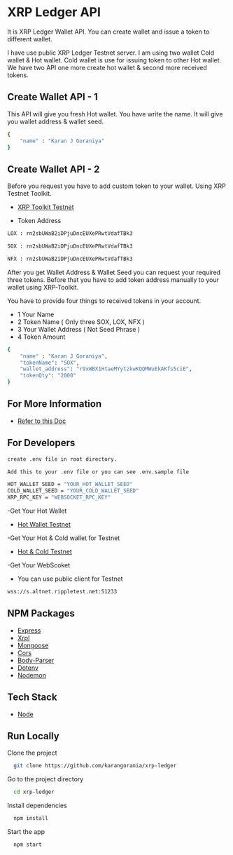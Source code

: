 # XRP Ledger API

It is XRP Ledger Wallet API. You can create wallet and issue a token to different wallet.

I have use public XRP Ledger Testnet server. I am using two wallet Cold wallet & Hot wallet.
Cold wallet is use for issuing token to other Hot wallet. We have two API one more create hot wallet & second more received tokens.

## Create Wallet API - 1

This API will give you fresh Hot wallet. You have write the name. It will give you wallet address & wallet seed.

```bash
{
    "name" : "Karan J Goraniya"
}
```

## Create Wallet API - 2

Before you request you have to add custom token to your wallet. Using XRP Testnet Toolkit.

- [XRP Toolkit Testnet](https://test.xrptoolkit.com/)

- Token Address

```bash
LOX : rn2sbUWaB2iDPjuDncEUXePRwtVdafTBk3
```

```bash
SOX : rn2sbUWaB2iDPjuDncEUXePRwtVdafTBk3
```

```bash
NFX : rn2sbUWaB2iDPjuDncEUXePRwtVdafTBk3
```

After you get Wallet Address & Wallet Seed you can request your required three tokens. Before that you have to add token address manually to your wallet using XRP-Toolkit.

You have to provide four things to received tokens in your account.

- 1 Your Name
- 2 Token Name ( Only three SOX, LOX, NFX )
- 3 Your Wallet Address ( Not Seed Phrase )
- 4 Token Amount

```bash
{
    "name" : "Karan J Goraniya",
    "tokenName": "SOX",
    "wallet_address": "r9xWBX1HtaeMYytzkwKQQMWuEkAKfs5ciE",
    "tokenQty": "2000"
}
```

## For More Information

- [Refer to this Doc](https://roadtoweb3.notion.site/Docs-55affd9cfe6147b5b0402113f14c3843)

## For Developers

```bash
create .env file in root directory.
```

```bash
Add this to your .env file or you can see .env.sample file
```

```bash
HOT_WALLET_SEED = "YOUR_HOT_WALLET_SEED"
COLD_WALLET_SEED = "YOUR_COLD_WALLET_SEED"
XRP_RPC_KEY = "WEBSOCKET_RPC_KEY"
```

-Get Your Hot Wallet

- [Hot Wallet Testnet](https://xrpl.org/xrp-testnet-faucet.html)

-Get Your Hot & Cold wallet for Testnet

- [Hot & Cold Testnet](https://xrpl.org/issue-a-fungible-token.html#example-code)

-Get Your WebScoket

- You can use public client for Testnet

```bash
wss://s.altnet.rippletest.net:51233
```

## NPM Packages

- [Express](https://www.npmjs.com/package/express)
- [Xrpl](https://www.npmjs.com/package/xrpl)
- [Mongoose](https://www.npmjs.com/package/mongoose)
- [Cors](https://www.npmjs.com/package/cors)
- [Body-Parser](https://www.npmjs.com/package/body-parser)
- [Dotenv](https://www.npmjs.com/package/dotenv)
- [Nodemon](https://www.npmjs.com/package/nodemon)

## Tech Stack

- [Node](https://nodejs.org/en/)

## Run Locally

Clone the project

```bash
  git clone https://github.com/karangorania/xrp-ledger
```

Go to the project directory

```bash
  cd xrp-ledger
```

Install dependencies

```bash
  npm install
```

Start the app

```bash
  npm start
```
